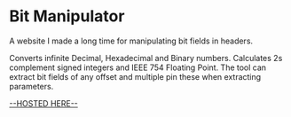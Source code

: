 # Bit Manipulator
A website I made a long time for manipulating bit fields in headers.

Converts infinite Decimal, Hexadecimal and Binary numbers. Calculates 2s complement signed integers and IEEE 754 Floating Point. The tool can extract bit fields of any offset and multiple pin these when extracting parameters.

[--HOSTED HERE--](https://maltegruber.github.io/bit-manipulator)
